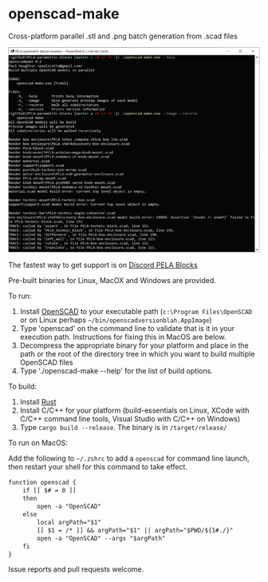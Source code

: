 # openscad-make
Cross-platform parallel .stl and .png batch generation from .scad files

![openscad-make screen shot](img/openscad-make-screen-shot.png)

The fastest way to get support is on [Discord PELA Blocks](https://discord.gg/Yy2srz)

Pre-built binaries for Linux, MacOX and Windows are provided.

To run:
1. Install [OpenSCAD](https://www.openscad.org/) to your executable path (`c:\Program Files\OpenSCAD` or on Linux perhaps `~/bin/openscadversionblah.AppImage`)
1. Type 'openscad' on the command line to validate that is it in your execution path. Instructions for fixing this in MacOS are below.
1. Decompress the appropriate binary for your platform and place in the path or the root of the directory tree in which you want to build multiple OpenSCAD files
1. Type './openscad-make --help' for the list of build options.

To build:

1. Install [Rust](https://rustup.rs/)
1. Install C/C++ for your platform (build-essentials on Linux, XCode with C/C++ command line tools, Visual Studio with C/C++ on Windows)
1. Type `cargo build --release`. The binary is in `/target/release/`

To run on MacOS:

Add the following to `~/.zshrc` to add a `openscad` for command line launch, then restart your shell for this command to take effect.

```
function openscad {
    if [[ $# = 0 ]]
    then
        open -a "OpenSCAD"
    else
        local argPath="$1"
        [[ $1 = /* ]] && argPath="$1" || argPath="$PWD/${1#./}"
        open -a "OpenSCAD" --args "$argPath"
    fi
}
```

Issue reports and pull requests welcome.
